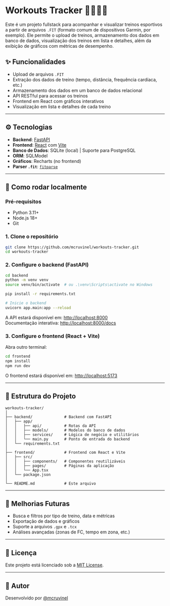 # Workouts Tracker 🏋️‍♂️🚴‍♀️

Este é um projeto fullstack para acompanhar e visualizar treinos esportivos a partir de arquivos `.FIT` (formato comum de dispositivos Garmin, por exemplo). Ele permite o upload de treinos, armazenamento dos dados em banco de dados, visualização dos treinos em lista e detalhes, além da exibição de gráficos com métricas de desempenho.

## ✨ Funcionalidades

- Upload de arquivos `.FIT`
- Extração dos dados de treino (tempo, distância, frequência cardíaca, etc.)
- Armazenamento dos dados em um banco de dados relacional
- API RESTful para acessar os treinos
- Frontend em React com gráficos interativos
- Visualização em lista e detalhes de cada treino

---

## ⚙️ Tecnologias

- **Backend**: [FastAPI](https://fastapi.tiangolo.com/)
- **Frontend**: [React](https://reactjs.org/) com [Vite](https://vitejs.dev/)
- **Banco de Dados**: SQLite (local) | Suporte para PostgreSQL
- **ORM**: SQLModel
- **Gráficos**: Recharts (no frontend)
- **Parser `.fit`**: [`fitparse`](https://github.com/dtcooper/python-fitparse)

---

## 🚀 Como rodar localmente

### Pré-requisitos

- Python 3.11+
- Node.js 18+
- Git

### 1. Clone o repositório

```bash
git clone https://github.com/mcruvinel/workouts-tracker.git
cd workouts-tracker
```

### 2. Configure o backend (FastAPI)

```bash
cd backend
python -m venv venv
source venv/bin/activate  # ou .\venv\Scripts\activate no Windows

pip install -r requirements.txt

# Inicie o backend
uvicorn app.main:app --reload
```

A API estará disponível em: [http://localhost:8000](http://localhost:8000)  
Documentação interativa: [http://localhost:8000/docs](http://localhost:8000/docs)

### 3. Configure o frontend (React + Vite)

Abra outro terminal:

```bash
cd frontend
npm install
npm run dev
```

O frontend estará disponível em: [http://localhost:5173](http://localhost:5173)

---

## 📂 Estrutura do Projeto

```
workouts-tracker/
│
├── backend/              # Backend com FastAPI
│   ├── app/
│   │   ├── api/          # Rotas da API
│   │   ├── models/       # Modelos do banco de dados
│   │   ├── services/     # Lógica de negócio e utilitários
│   │   └── main.py       # Ponto de entrada do backend
│   └── requirements.txt
│
├── frontend/             # Frontend com React e Vite
│   ├── src/
│   │   ├── components/   # Componentes reutilizáveis
│   │   ├── pages/        # Páginas da aplicação
│   │   └── App.tsx
│   └── package.json
│
└── README.md             # Este arquivo
```

---

## 🔧 Melhorias Futuras

- Busca e filtros por tipo de treino, data e métricas
- Exportação de dados e gráficos
- Suporte a arquivos `.gpx` e `.tcx`
- Análises avançadas (zonas de FC, tempo em zona, etc.)

---

## 📄 Licença

Este projeto está licenciado sob a [MIT License](LICENSE).

---

## 👤 Autor

Desenvolvido por [@mcruvinel](https://github.com/mcruvinel)